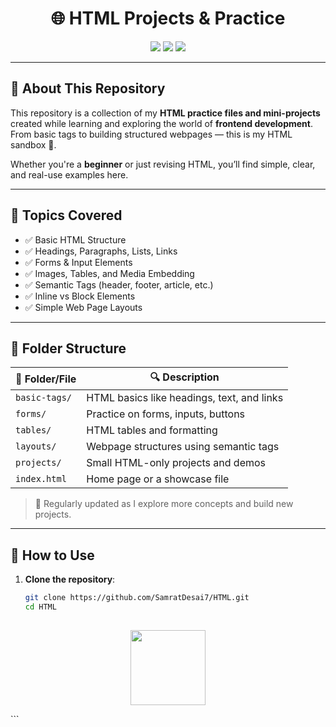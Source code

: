 <h1 align="center">🌐 HTML Projects & Practice</h1>

<p align="center">
  <img src="https://img.shields.io/github/repo-size/SamratDesai7/HTML?style=for-the-badge" />
  <img src="https://img.shields.io/github/languages/top/SamratDesai7/HTML?style=for-the-badge" />
  <img src="https://img.shields.io/github/last-commit/SamratDesai7/HTML?style=for-the-badge" />
</p>

---

## 📌 About This Repository

This repository is a collection of my **HTML practice files and mini-projects** created while learning and exploring the world of **frontend development**. From basic tags to building structured webpages — this is my HTML sandbox 🧪.

Whether you're a **beginner** or just revising HTML, you’ll find simple, clear, and real-use examples here.

---

## 🧱 Topics Covered

- ✅ Basic HTML Structure
- ✅ Headings, Paragraphs, Lists, Links
- ✅ Forms & Input Elements
- ✅ Images, Tables, and Media Embedding
- ✅ Semantic Tags (header, footer, article, etc.)
- ✅ Inline vs Block Elements
- ✅ Simple Web Page Layouts

---

## 📂 Folder Structure

| 📁 Folder/File     | 🔍 Description                        |
|-------------------|----------------------------------------|
| `basic-tags/`     | HTML basics like headings, text, and links |
| `forms/`          | Practice on forms, inputs, buttons     |
| `tables/`         | HTML tables and formatting             |
| `layouts/`        | Webpage structures using semantic tags |
| `projects/`       | Small HTML-only projects and demos     |
| `index.html`      | Home page or a showcase file           |

> 🔧 Regularly updated as I explore more concepts and build new projects.

---

## 🚀 How to Use

1. **Clone the repository**:
   ```bash
   git clone https://github.com/SamratDesai7/HTML.git
   cd HTML
  
<p align="center">
  <img src="https://media.giphy.com/media/hvRJCLFzcasrR4ia7z/giphy.gif" width="120" />
</p>
```
